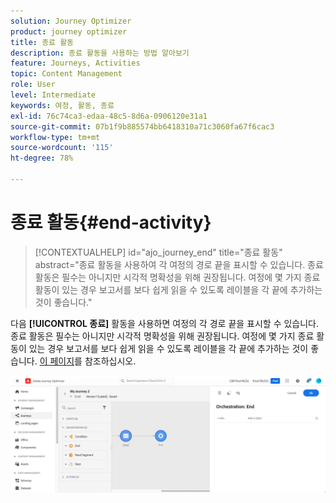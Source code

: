 ```yaml
---
solution: Journey Optimizer
product: journey optimizer
title: 종료 활동
description: 종료 활동을 사용하는 방법 알아보기
feature: Journeys, Activities
topic: Content Management
role: User
level: Intermediate
keywords: 여정, 활동, 종료
exl-id: 76c74ca3-edaa-48c5-8d6a-0906120e31a1
source-git-commit: 07b1f9b885574bb6418310a71c3060fa67f6cac3
workflow-type: tm+mt
source-wordcount: '115'
ht-degree: 78%

---
```


# 종료 활동{#end-activity}

>[!CONTEXTUALHELP]
>id="ajo_journey_end"
>title="종료 활동"
>abstract="종료 활동을 사용하여 각 여정의 경로 끝을 표시할 수 있습니다. 종료 활동은 필수는 아니지만 시각적 명확성을 위해 권장됩니다. 여정에 몇 가지 종료 활동이 있는 경우 보고서를 보다 쉽게 읽을 수 있도록 레이블을 각 끝에 추가하는 것이 좋습니다."

다음 **[!UICONTROL 종료]** 활동을 사용하면 여정의 각 경로 끝을 표시할 수 있습니다. 종료 활동은 필수는 아니지만 시각적 명확성을 위해 권장됩니다. 여정에 몇 가지 종료 활동이 있는 경우 보고서를 보다 쉽게 읽을 수 있도록 레이블을 각 끝에 추가하는 것이 좋습니다. [이 페이지](../reports/live-report.md)를 참조하십시오.

![](assets/journey54.png)
